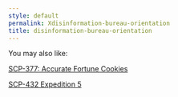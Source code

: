 ```yaml
---
style: default
permalink: Xdisinformation-bureau-orientation
title: disinformation-bureau-orientation
---
```

You may also like:

[SCP-377: Accurate Fortune Cookies](http://scp-wiki.net/scp-377)

[SCP-432 Expedition 5](http://scp-wiki.net/scp-432-expedition-5)
